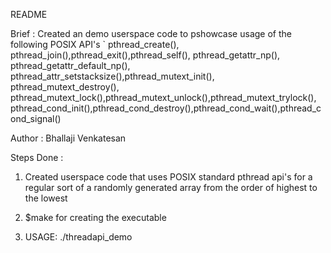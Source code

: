 README 

Brief : Created an demo userspace code to pshowcase usage of the following POSIX API's
`		pthread_create(), pthread_join(),pthread_exit(),pthread_self(), pthread_getattr_np(),
		pthread_getattr_default_np(), pthread_attr_setstacksize(),pthread_mutext_init(), 
	    pthread_mutext_destroy(), pthread_mutext_lock(),pthread_mutext_unlock(),pthread_mutext_trylock(),
	    pthread_cond_init(),pthread_cond_destroy(),pthread_cond_wait(),pthread_cond_signal() 

        
Author : Bhallaji Venkatesan  

Steps Done :
1. Created userspace code that uses POSIX standard pthread api's for a regular sort of 
   a randomly generated array from the order of highest to the lowest

2. $make for creating the executable

3. USAGE: ./threadapi_demo


